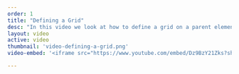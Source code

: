 ```yaml
---
order: 1
title: "Defining a Grid"
desc: "In this video we look at how to define a grid on a parent element."
layout: video
active: video
thumbnail: 'video-defining-a-grid.png'
video-embed: '<iframe src="https://www.youtube.com/embed/Dz9BzY21Zks?showinfo=0" frameborder="0" allowfullscreen></iframe>'

---
```


